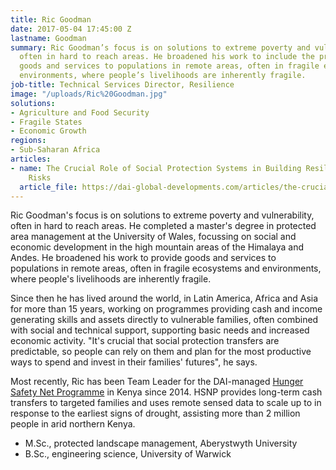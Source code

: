 ```yaml
---
title: Ric Goodman
date: 2017-05-04 17:45:00 Z
lastname: Goodman
summary: Ric Goodman’s focus is on solutions to extreme poverty and vulnerability,
  often in hard to reach areas. He broadened his work to include the provision of
  goods and services to populations in remote areas, often in fragile ecosystems and
  environments, where people’s livelihoods are inherently fragile.
job-title: Technical Services Director, Resilience
image: "/uploads/Ric%20Goodman.jpg"
solutions:
- Agriculture and Food Security
- Fragile States
- Economic Growth
regions:
- Sub-Saharan Africa
articles:
- name: The Crucial Role of Social Protection Systems in Building Resilience to Climate
    Risks
  article_file: https://dai-global-developments.com/articles/the-crucial-role-of-social-protection-systems-in-building-resilience-to-climate-risks
---
```


Ric Goodman's focus is on solutions to extreme poverty and vulnerability, often in hard to reach areas. He completed a master's degree in protected area management at the University of Wales, focussing on social and economic development in the high mountain areas of the Himalaya and Andes. He broadened his work to provide goods and services to populations in remote areas, often in fragile ecosystems and environments, where people's livelihoods are inherently fragile.
 
Since then he has lived around the world, in Latin America, Africa and Asia for more than 15 years, working on programmes providing cash and income generating skills and assets directly to vulnerable families, often combined with social and technical support, supporting basic needs and increased economic activity. "It's crucial that social protection transfers are predictable, so people can rely on them and plan for the most productive ways to spend and invest in their families' futures", he says.
 
Most recently, Ric has been Team Leader for the DAI-managed [Hunger Safety Net Programme](https://www.dai.com/our-work/projects/kenya-hunger-safety-net-programme-phase-2-hsnp2) in Kenya since 2014. HSNP provides long-term cash transfers to targeted families and uses remote sensed data to scale up to in response to the earliest signs of drought, assisting more than 2 million people in arid northern Kenya. 

* M.Sc., protected landscape management, Aberystwyth University
* B.Sc., engineering science, University of Warwick
